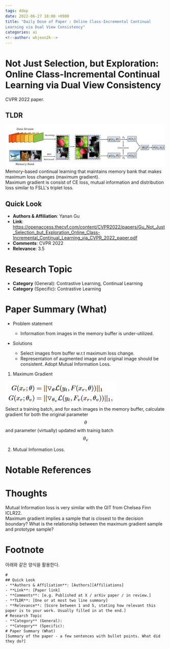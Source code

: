 ```yaml
---
tags: ddop
date: 2022-06-27 18:00 +0900
title: "Daily Dose of Paper : Online Class-Incremental Continual
Learning via Dual View Consistency"
categories: ai
<!--author: wbjeon2k-->
---
```



# Not Just Selection, but Exploration: Online Class-Incremental Continual Learning via Dual View Consistency

CVPR 2022 paper.

## **TLDR**

![pedigree](/images/ddop0627/img4.png)  
Memory-based continual learning that maintains memory bank that makes maximum loss changes (maximum gradient).  
Maximum gradient is consist of CE loss, mutual information and distribution loss similar to FSLL's triplet loss.  


## Quick Look

- **Authors & Affiliation**: Yanan Gu  
- **Link**: <https://openaccess.thecvf.com/content/CVPR2022/papers/Gu_Not_Just_Selection_but_Exploration_Online_Class-Incremental_Continual_Learning_via_CVPR_2022_paper.pdf>  
- **Comments**: CVPR 2022  
- **Relevance**: 3.5  

# Research Topic

- **Category** (General): Contrastive Learning, Continual Learning
- **Category** (Specific): Contrastive Learning

# Paper Summary (What)
 
- Problem statement
  - Information from images in the memory buffer is under-utilized.
  
- Solutions
  - Select images from buffer w.r.t maximum loss change.
  - Representation of augmented image and original image should be consistent. Adopt Mutual Information Loss.

1. Maximum Gradient

![pedigree](/images/ddop0627/img3.png)  
Select a training batch, and for each images in the memory buffer, calculate gradient for both the original parameter $$\theta$$ and parameter (virtually) updated with trainig batch $$\theta_v$$

2. Mutual Information Loss.



# Notable References

# Thoughts

Mutual Information loss is very similar with the GIT from Chelsea Finn ICLR22.  
Maximum gradient implies a sample that is closest to the decision boundary? What is the relationship between the maximum gradient sample and prototype sample?

# Footnote
아래와 같은 양식을 활용한다.  

```text
# 
## Quick Look
- **Authors & Affiliation**: [Authors][Affiliations]
- **Link**: [Paper link]
- **Comments**: [e.g. Published at X / arXiv paper / in review.]
- **TLDR**: [One or at most two line summary]
- **Relevance**: [Score between 1 and 5, stating how relevant this paper is to your work. Usually filled in at the end.]
# Research Topic
- **Category** (General):
- **Category** (Specific):
# Paper Summary (What)
[Summary of the paper - a few sentences with bullet points. What did they do?]
```
